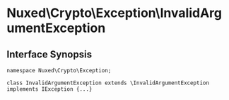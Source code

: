 # Nuxed\\Crypto\\Exception\\InvalidArgumentException




## Interface Synopsis




``` Hack
namespace Nuxed\Crypto\Exception;

class InvalidArgumentException extends \InvalidArgumentException implements IException {...}
```


